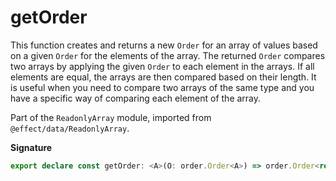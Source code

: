 # getOrder

This function creates and returns a new `Order` for an array of values based on a given `Order` for the elements of the array.
The returned `Order` compares two arrays by applying the given `Order` to each element in the arrays.
If all elements are equal, the arrays are then compared based on their length.
It is useful when you need to compare two arrays of the same type and you have a specific way of comparing each element of the array.

Part of the `ReadonlyArray` module, imported from `@effect/data/ReadonlyArray`.

**Signature**

```ts
export declare const getOrder: <A>(O: order.Order<A>) => order.Order<readonly A[]>
```
